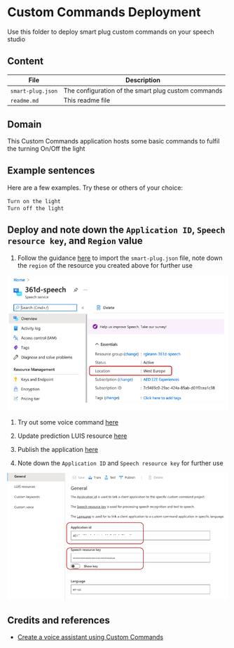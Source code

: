 # Custom Commands Deployment
Use this folder to deploy smart plug custom commands on your speech studio

## Content
| File             | Description                                                   |
|-------------------------|---------------------------------------------------------------|
| `smart-plug.json`       | The configuration of the smart plug custom commands           |
| `readme.md`     | This readme file   |

## Domain
This Custom Commands application hosts some basic commands to fulfil the turning On/Off the light

## Example sentences
Here are a few examples. Try these or others of your choice:

```
Turn on the light
Turn off the light
```

## Deploy and note down the `Application ID`, `Speech resource key`, and `Region` value

1. Follow the guidance [here](https://github.com/MicrosoftDocs/azure-docs/blob/master/articles/cognitive-services/Speech-Service/quickstart-custom-commands-application.md#go-to-the-speech-studio-for-custom-commands) to import the `smart-plug.json` file, note down the `region` of the resource you created above for further use
   
![region](docs/images/region.png)

1. Try out some voice command [here](https://github.com/MicrosoftDocs/azure-docs/blob/master/articles/cognitive-services/Speech-Service/quickstart-custom-commands-application.md#go-to-the-speech-studio-for-custom-commands)

2. Update prediction LUIS resource [here](https://github.com/MicrosoftDocs/azure-docs/blob/master/articles/cognitive-services/Speech-Service/quickstart-custom-commands-application.md#update-prediction-luis-resource)

3. Publish the application [here](https://github.com/MicrosoftDocs/azure-docs/blob/master/articles/cognitive-services/Speech-Service/quickstart-custom-commands-application.md#publish-the-application)

4. Note down the `Application ID` and `Speech resource key` for further use
   
![region](docs/images/application-id.png)

## Credits and references
- [Create a voice assistant using Custom Commands](https://github.com/MicrosoftDocs/azure-docs/blob/master/articles/cognitive-services/Speech-Service/quickstart-custom-commands-application.md#publish-the-application) 